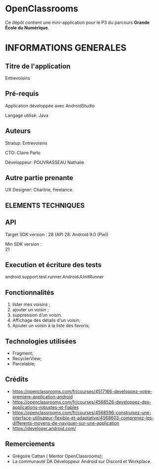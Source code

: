 # OpenClassrooms

Ce dépôt contient une mini-application pour le P3 du parcours **Grande École du Numérique**.

# INFORMATIONS GENERALES

## Titre de l'application

Entrevoisins

## Pré-requis

Application développée avec AndroidStudio

Langage utilisé:
Java

## Auteurs 

Stratup:
 Entrevoisins

CTO:
 Claire Parlo

Développeur:
 POUVRASSEAU Nathalie

## Autre partie prenante

UX Designer:
 Charline, freelance.

## ELEMENTS TECHNIQUES

## API 
Target SDK version : 
 28 (API 28: Android 9.0 (Pie))

Min SDK version :  
 21

## Execution et écriture des tests
android.support.test.runner.AndroidJUnitRunner

## Fonctionnalités
 1. lister mes voisins ;
 2. ajouter un voisin ;
 3. suppression d’un voisin.
 4. Affichage des détails d'un voisin;
 5. Ajouter un voisin à la liste des favoris;

## Technologies utilisées
 * Fragment;
 * RecyclerView;
 * Parcelable;

## Crédits
 - https://openclassrooms.com/fr/courses/4517166-developpez-votre-premiere-application-android
 - https://openclassrooms.com/fr/courses/4568526-developpez-des-applications-robustes-et-fiables
 - https://openclassrooms.com/fr/courses/4568596-construisez-une-interface-utilisateur-flexible-et-adaptative/4568603-comprenez-les-differents-moyens-de-naviguer-sur-une-application
 - https://developer.android.com/

## Remerciements

* Grégoire Cattan ( Mentor OpenClassrooms);
* La communauté DA Développeur Android sur Discord et Workplace.
